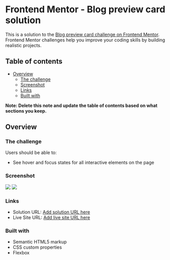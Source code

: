 # Frontend Mentor - Blog preview card solution

This is a solution to the [Blog preview card challenge on Frontend Mentor](https://www.frontendmentor.io/challenges/blog-preview-card-ckPaj01IcS). Frontend Mentor challenges help you improve your coding skills by building realistic projects. 

## Table of contents

- [Overview](#overview)
  - [The challenge](#the-challenge)
  - [Screenshot](#screenshot)
  - [Links](#links)
  - [Built with](#built-with)

**Note: Delete this note and update the table of contents based on what sections you keep.**

## Overview

### The challenge

Users should be able to:

- See hover and focus states for all interactive elements on the page

### Screenshot

![](desktop_layout.jpg)
![](mobile_layout.jpg)

### Links

- Solution URL: [Add solution URL here](https://github.com/s3v3r4n/fm_blog-preview-card)
- Live Site URL: [Add live site URL here](https://s3v3r4n.github.io/fm_blog-preview-card/#)

### Built with

- Semantic HTML5 markup
- CSS custom properties
- Flexbox


